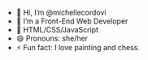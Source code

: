 - 👋 Hi, I’m @michellecordovi
- 👀 I’m a Front-End Web Developer
- 🌱 HTML/CSS/JavaScript
- 😄 Pronouns: she/her
- ⚡ Fun fact: I love painting and chess.

<!---
michellecordovi/michellecordovi is a ✨ special ✨ repository because its `README.md` (this file) appears on your GitHub profile.
You can click the Preview link to take a look at your changes.
--->
